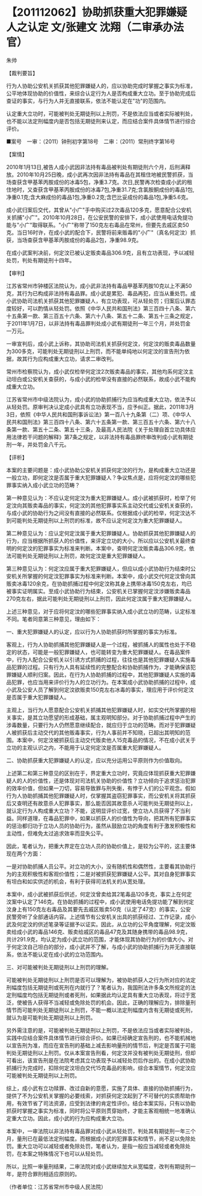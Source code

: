 # 【201112062】协助抓获重大犯罪嫌疑人之认定 文/张建文 沈翔（二审承办法官）

朱帅

【裁判要旨】

行为人协助公安机关抓获其他犯罪嫌疑人的，应以协助完成时掌握之事实为标准，公平地体现协助的价值性，来综合认定行为人是否构成重大立功。至于协助完成后查证的事实，与行为人并无直接联系，依法不能认定在"功"的范围内。

认定重大立功时，可能被判处无期徒刑以上刑罚，不是依法应当或者实际被判处，也不能以法定刑幅度内是否包括无期徒刑来认定，而应结合案件具体情节进行综合评价。

■案号　一审：（2011）钟刑初字第18号　二审：（2011）常刑终字第16号

【案情】

2010年1月13日,被告人成小武因非法持有毒品被判处有期徒刑六个月，后刑满释放。2010年10月25日晚，成小武再次因非法持有毒品在其租住地被民警抓获，当场查获含甲基苯丙胺成份的冰毒5包，净重3.7克。次日,民警再次检查成小武的租住地时，又查获含甲基苯丙胺成份的冰毒7包,净重31.7克;含氯胺酮成份的毒品1包,净重0.1克;含大麻成份的毒品1包,净重0.2克;含巴比妥成份的毒品1包,净重5.6克。

成小武归案后交代，其曾从"小广"手中购买过2次毒品120多克，愿意配合公安机关抓捕"小广"。2010年10月28日，在公安民警的安排下，成小武使用电话免提功能与"小广"取得联系。"小广"称带了150克左右毒品在常州，但要先去戚区卖50克。当日16时许，在成小武的配合下，民警将前来贩毒的"小广"（真名何定汶）抓获，当场查获含甲基苯丙胺成份的毒品2包，净重98.9克。

在成小武案判决前，何定汶已被认定贩卖毒品306.9克，且有立功表现，予以减轻处罚，判处有期徒刑十四年。

【审判】

江苏省常州市钟楼区法院认为，成小武非法持有毒品甲基苯丙胺10克以上不满50克，其行为已构成非法持有毒品罪。成小武是累犯、毒品再犯，应当从重处罚。成小武协助司法机关抓获其他犯罪嫌疑人，有立功表现，可从轻处罚；归案后认罪态度较好，可以酌情从轻处罚。依照《中华人民共和国刑法》第三百四十八条、第六十五条第一款、第三百五十六条、第六十八条、第五十二条、第五十三条之规定，于2011年1月7日，以非法持有毒品罪判处成小武有期徒刑一年三个月，并处罚金一万元。

一审宣判后，成小武上诉称，其协助司法机关抓获何定汶，何定汶的贩卖毒品数量为300多克，可能判处无期徒刑以上刑罚，而不能单纯地以何定汶的宣告刑为依据，故其行为应构成重大立功，请求二审改判。

常州市检察院认为，成小武仅检举何定汶2次贩卖毒品的事实，其他均系何定汶主动坦白或公安机关查获的，与成小武的检举没有直接的必然联系，故成小武不能构成重大立功。

江苏省常州市中级法院认为，成小武的协助抓捕行为应当构成重大立功，依法予以从轻处罚。原审判决认定成小武具有立功表现不当，应予纠正。据此，2011年3月3日，依照《中华人民共和国刑事诉讼法》第一百八十九条第（二）项、《中华人民共和国刑法》第三百四十八条、第六十五条第一款、第三百五十六条、第六十八条第一款、第五十二条、第五十三条，及最高人民法院《关于处理自首立功具体应用法律若干问题的解释》第7条之规定，以非法持有毒品罪终审改判成小武有期徒刑一年，并处罚金八千元。

【评析】

本案的主要问题是：成小武协助公安机关抓获何定汶的行为，是构成重大立功还是一般立功，即何定汶是否属于重大犯罪嫌疑人？争议焦点是，应将何定汶的哪些犯罪事实纳入成小武立功的范畴？

第一种意见认为：不应认定何定汶为重大犯罪嫌疑人。成小武被抓获时，检举了何定汶向其贩卖毒品的事实，何定汶的其他犯罪事实系主动交代或公安机关查获的，与成小武的协助行为之间没有直接的必然联系。仅根据成小武的检举，何定汶达不到可能判处无期徒刑以上刑罚的标准，故不应认定何定汶为重大犯罪嫌疑人。

第二种意见认为：应认定何定汶属于重大犯罪嫌疑人。协助抓获其他犯罪嫌疑人的行为，应当根据所抓获人的价值性，来评定立功的大小，所以应以公安机关最终查明的何定汶的犯罪事实为标准来判断。本案中，查明何定汶贩卖毒品306.9克，依法可能判处无期徒刑以上刑罚，故何定汶是重大犯罪嫌疑人。

第三种意见认为：何定汶应属于重大犯罪嫌疑人，但应以成小武协助行为结束时公安机关所掌握的何定汶犯罪事实为标准来判断。本案中，成小武交代何定汶曾向其贩卖冰毒120余克，在协助抓捕过程中何定汶称其身上携带冰毒150克左右，均已被事实证明属实。至成小武协助行为结束，公安机关已掌握何定汶涉嫌贩卖毒品270克左右，据此可能判处无期徒刑以上刑罚，因此何定汶属于重大犯罪嫌疑人。

上述三种意见，对于应将何定汶的哪些犯罪事实纳入成小武立功的范畴，认定标准不同。笔者同意第三种意见，理由如下：

一、重大犯罪嫌疑人的认定，应以行为人协助抓获时所掌握的事实为标准。

客观上，行为人协助抓捕其他犯罪嫌疑人是一个过程，被抓捕人的属性也处于不稳定的状态，可能是一般犯罪嫌疑人，也可能转变为重大犯罪嫌疑人。在毒品案件中，行为人配合公安机关以引诱方式抓捕的过程，往往也是其他犯罪嫌疑人实施毒品犯罪的过程。只有行为人具有延续性的完整配合和协助抓捕作为，才能确保该犯罪嫌疑人顺利归案。因此，在行为人协助抓捕的过程中，其他犯罪嫌疑人实施的毒品犯罪，也应当用来评价行为人的立功行为。在本案成小武协助抓捕的过程中，成小武及公安人员了解到何定汶欲贩卖150克左右冰毒的事实，理应用于评价何定汶是否属于重大犯罪嫌疑人。

主观上，当行为人愿意配合公安机关抓捕其他犯罪嫌疑人时，如实交代所掌握的相关事实，是其立功愿望的形成基础，属主观明知部分。对于协助抓捕过程中产生的涉毒数量，只要行为人仍然愿意继续配合，就应归于立功的范畴。而对于犯罪嫌疑人被抓获后主动交代的其他贩毒事实，行为人事前并不知晓，已超出其明知的范围。本案中，何定汶被抓获后主动交代贩卖他人15克毒品的情况，不在成小武关于立功的主观认识之内，不能用于认定何定汶是否属重大犯罪嫌疑人。

二、协助抓获重大犯罪嫌疑人的认定，应以充分运用公平原则作为价值取向。

上述第二和第三种意见的区别在于，界定重大立功时，究竟应体现抓获重大犯罪嫌疑人的人的价值性，还是体现对司法机关协助的价值性？立功倾向于追求惩治犯罪的效率价值，但如果一刀切，容易导致罪与刑失衡，有悖于人们的公平观念。假如行为人协助抓捕其他犯罪嫌疑人时，仅掌握其盗窃犯罪事实，而公安机关将其抓获后又查明还有故意杀人犯罪事实，那么能否因其故意杀人可能判处无期徒刑以上，就认定行为人构成重大立功？不能，这明显评价过宽，使立功人员获得了不当利益。同样道理，在毒品犯罪中，如果以抓获人的价值性为导向，把其所有犯罪事实的惩治都归功于立功人员的协助行为，虽然从鼓励立功的角度有利于激发积极性和主动性，但难免太过追求效率而显失公平。

因此，笔者认为，把重大界定在立功人员的协助价值上，是较为公平的，这主要体现在两个方面：

一是对协助抓捕人员公平。对立功的大小，没有随机性和偶然性，主要看其协助行为的主观积极性和客观价值性；二是对被抓获犯罪嫌疑人公平。其对自身犯罪事实有坦白和如实供述的机会，有利于获得司法机关的从宽处理。

本案中，成小武被抓获后供述，何定汶曾卖给其2笔毒品120多克，事实上在何定汶案中认定了146克。在协助抓捕的过程中，成小武使用电话免提功能了解到何定汶身上有150克左右毒品及其要先去戚区贩卖50克（认定了47克）的事实，公安民警旁听了全部通话内容。上述情节有公安机关出具的抓获经过、工作记录，成小武及何定汶的供述笔录等证据予以证实。因此，从立功的公平角度理解，何定汶贩卖给成小武的毒品146克、贩卖给戚区的毒品47克及其随身携带的毒品98.9克，共计291.9克，均认定为成小武立功的范围，才能体现其协助行为的价值大小。对于何定汶自己坦白的部分，成小武并不了解，与成小武的协助抓捕行为并无直接联系，依法不能认定在成小武的立功范围内。

三、对可能被判处无期徒刑以上刑罚的理解。

可能被判处无期徒刑以上刑罚是否可以理解为，被协助抓获人之行为所对应的法定刑幅度包括无期徒刑或死刑在内就行了？笔者认为，我国刑法许多条文所规定的法定刑幅度均包括无期徒刑或者死刑，如果据此均认定具有重大立功表现，将过于宽泛，使被告人获得不当减轻或免除处罚的机会。因此，正确的理解应为，排除量刑情节而可能判处无期徒刑以上刑罚，不能一概以法定刑幅度内含有无期徒或死刑，就认为是可能判处无期徒刑以上刑罚。

另外需注意的是，可能被判处无期徒刑以上刑罚，不是依法应当或者实际被判处，实践中应结合案件具体情节进行综合评价。如果已经确定宣告刑的，也不能机械地以宣告刑为准，而应在宣告刑的基础上减去影响量刑的情节后，判定是否属于可能判处无期徒刑以上刑罚。仅从本案宣告刑看，何定汶并没有被判处无期徒刑，但却可看出，该宣告刑是在法院考虑其立功表现予以减轻处罚后作出的。在成小武协助抓捕行为完成时，扣除何定汶坦白交代15克毒品的影响，综合本案情节，何定汶应可能被判处无期徒刑以上刑罚。

综上，成小武有立功赎罪、改过自新的意愿，实施了具体、直接的协助抓捕行为，提供了不为公安机关掌握的必要线索，对抓获何定汶起到了不可替代的实质帮助作用，有效节省了司法资源，应受到法律的肯定性评价。结合本案实际，只有以协助抓获时掌握之事实为标准，同时将公平原则贯穿始终，才能主客观相统一地准确认定重大立功。因此，成小武的行为应构成重大立功。

本案中，一审法院以非法持有毒品罪对成小武从轻处罚，判处其有期徒刑一年三个月，量刑已在最低法定刑幅度。而根据成小武的犯罪事实和情节，尚不足以免除处罚。重大立功可以减轻或者免除处罚，笔者认为，是指一般应当减轻或者免除处罚，在本案之特殊情况下也可以从轻处罚。

所以，比照一审量刑结果，二审法院对成小武继续加大从宽幅度，改判有期徒刑一年，是符合罪刑相适应原则的。

（作者单位：江苏省常州市中级人民法院）